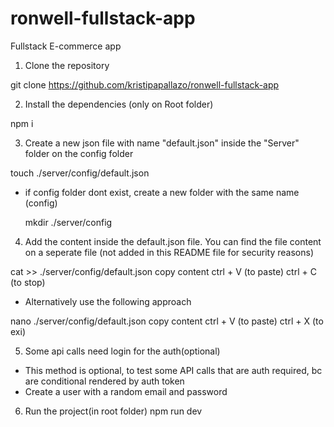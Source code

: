 # ronwell-fullstack-app

Fullstack E-commerce app

1. Clone the repository

git clone https://github.com/kristipapallazo/ronwell-fullstack-app

2. Install the dependencies (only on Root folder)

npm i

3. Create a new json file with name "default.json" inside the "Server" folder on the config folder

touch ./server/config/default.json

- if config folder dont exist, create a new folder with the same name (config)

  mkdir ./server/config

4. Add the content inside the default.json file. You can find the file content on a seperate file (not added in this README file for security reasons)

cat >> ./server/config/default.json
copy content
ctrl + V (to paste)
ctrl + C (to stop)

- Alternatively use the following approach

nano ./server/config/default.json
copy content
ctrl + V (to paste)
ctrl + X (to exi)

5. Some api calls need login for the auth(optional)

- This method is optional, to test some API calls that are auth required, bc are conditional rendered by auth token
- Create a user with a random email and password

6. Run the project(in root folder)
   npm run dev
